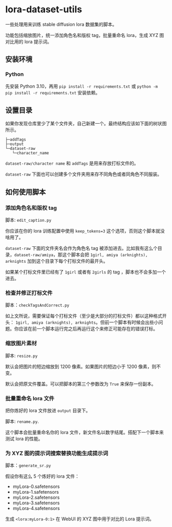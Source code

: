 # lora-dataset-utils

一些处理用来训练 stable diffusion lora 数据集的脚本。

功能包括缩放图片，统一添加角色名和版权 tag，批量重命名 lora，生成 XYZ 图对比用的 lora 提示词。

## 安装环境

### Python

先安装 Python 3.10，再用 `pip install -r requirements.txt` 或 `python -m pip install -r requirements.txt` 安装依赖。

## 设置目录

如果你发现仓库里少了某个文件夹，自己新建一个。最终结构应该如下面的树状图所示。

```
├─addTags
├─output
└─dataset-raw
   └─character_name
```

`dataset-raw/character name` 和 `addTags` 是用来存放打标文件的。

`dataset-raw` 下面也可以创建多个文件夹用来存不同角色或者同角色不同服装。

## 如何使用脚本

### 添加角色名和版权 tag

脚本: `edit_caption.py`

你应该在你的 lora 训练配置中使用 `keep_tokens=3` 这个选项，否则这个脚本就没啥用了。

`dataset-raw` 下面的文件夹名会作为角色名 tag 被添加进去。比如我有这么个目录，`dataset-raw/amiya`，那这个脚本会把 `1girl, amiya (arknights), arknights` 加到这个目录下每个打标文件的最开头。

如果某个打标文件里已经有了 `1girl` 或者有 `2girls` 的 tag ，脚本也不会多加一个进去。

### 检查并修正打标文件

脚本：`checkTagsAndCorrect.py`

如上文所说，需要保证每个打标文件（至少是大部分的打标文件）都以这种格式开头：
`1girl, amiya (arknights), arknights`。但前一个脚本有时候会出些小问题。你应该在前一个脚本运行完之后再运行这个来修正可能存在的错误打标。

### 缩放图片素材

脚本: `resize.py`

默认会把图片的短边缩放到 1200 像素。如果图片的短边小于 1200 像素，则不变。

默认会把原文件覆盖。可以把脚本的第三个参数改为 `True` 来保存一份副本。

### 批量重命名 lora 文件

把你炼好的 lora 文件放进 `output` 目录下。

脚本: `rename.py`.

这个脚本会批量重命名你的 lora 文件，新文件名以数字结尾。搭配下一个脚本来测试 lora 的性能。

### 为 XYZ 图的提示词搜索替换功能生成提示词

脚本：`generate_sr.py`

假设你有这么 5 个炼好的 lora 文件：

- myLora-0.safetensors
- myLora-1.safetensors
- myLora-2.safetensors
- myLora-3.safetensors
- myLora-4.safetensors

生成 `<lora:myLora-0:1>` 在 WebUI 的 XYZ 图中用于对比的 Lora 提示词。
